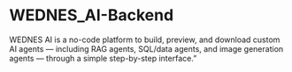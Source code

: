# WEDNES_AI-Backend
WEDNES AI is a no-code platform to build, preview, and download custom AI agents — including RAG agents, SQL/data agents, and image generation agents — through a simple step-by-step interface.”
